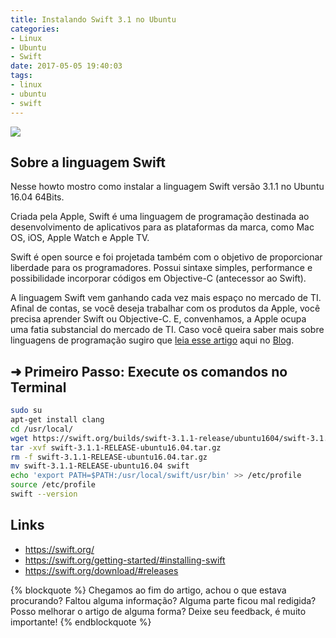 ```yaml
---
title: Instalando Swift 3.1 no Ubuntu
categories:
- Linux
- Ubuntu
- Swift
date: 2017-05-05 19:40:03
tags:
- linux
- ubuntu
- swift
---
```


![](/images/swift.png)

## Sobre a linguagem Swift
Nesse howto mostro como instalar a linguagem Swift versão 3.1.1 no Ubuntu 16.04 64Bits.

Criada pela Apple, Swift é uma linguagem de programação destinada ao desenvolvimento de aplicativos para as plataformas da marca, como Mac OS, iOS, Apple Watch e Apple TV.
<!-- more -->

Swift é open source e foi projetada também com o objetivo de proporcionar liberdade para os programadores. Possui sintaxe simples, performance e possibilidade incorporar códigos em Objective-C (antecessor ao Swift).

A linguagem Swift vem ganhando cada vez mais espaço no mercado de TI. Afinal de contas, se você deseja trabalhar com os produtos da Apple, você precisa aprender Swift ou Objective-C. E, convenhamos, a Apple ocupa uma fatia substancial do mercado de TI.
Caso você queira saber mais sobre linguagens de programação sugiro que [leia esse artigo](/2017/05/linguagens-de-programacao/) aqui no [Blog](http://www.linuxpro.com.br).



## **➜ Primeiro Passo:** Execute os comandos no Terminal

```bash
sudo su
apt-get install clang
cd /usr/local/
wget https://swift.org/builds/swift-3.1.1-release/ubuntu1604/swift-3.1.1-RELEASE/swift-3.1.1-RELEASE-ubuntu16.04.tar.gz
tar -xvf swift-3.1.1-RELEASE-ubuntu16.04.tar.gz
rm -f swift-3.1.1-RELEASE-ubuntu16.04.tar.gz
mv swift-3.1.1-RELEASE-ubuntu16.04 swift
echo 'export PATH=$PATH:/usr/local/swift/usr/bin' >> /etc/profile
source /etc/profile
swift --version
```


## Links

  * https://swift.org/
  * https://swift.org/getting-started/#installing-swift
  * https://swift.org/download/#releases

{% blockquote %}
Chegamos ao fim do artigo, achou o que estava procurando?
Faltou alguma informação?
Alguma parte ficou mal redigida?
Posso melhorar o artigo de alguma forma? Deixe seu feedback, é muito importante!
{% endblockquote %}